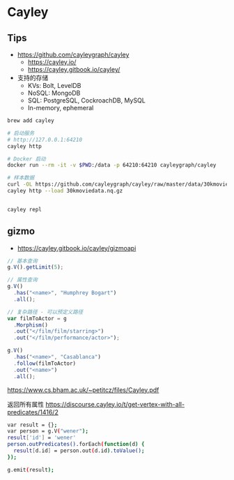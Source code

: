 # Cayley

## Tips
* https://github.com/cayleygraph/cayley
  * https://cayley.io/
  * https://cayley.gitbook.io/cayley/
* 支持的存储
   - KVs: Bolt, LevelDB
   - NoSQL: MongoDB
   - SQL: PostgreSQL, CockroachDB, MySQL
   - In-memory, ephemeral


```bash
brew add cayley

# 启动服务
# http://127.0.0.1:64210
cayley http

# Docker 启动
docker run --rm -it -v $PWD:/data -p 64210:64210 cayleygraph/cayley

# 样本数据
curl -OL https://github.com/cayleygraph/cayley/raw/master/data/30kmoviedata.nq.gz
cayley http --load 30kmoviedata.nq.gz


cayley repl
```

## gizmo
* https://cayley.gitbook.io/cayley/gizmoapi

```js
// 基本查询
g.V().getLimit(5);

// 属性查询
g.V()
  .has("<name>", "Humphrey Bogart")
  .all();

// 复杂路径 - 可以预定义路径
var filmToActor = g
  .Morphism()
  .out("</film/film/starring>")
  .out("</film/performance/actor>");

g.V()
  .has("<name>", "Casablanca")
  .follow(filmToActor)
  .out("<name>")
  .all();
```

https://www.cs.bham.ac.uk/~petitcz/files/Cayley.pdf

返回所有属性
https://discourse.cayley.io/t/get-vertex-with-all-predicates/1416/2


```bash
var result = {};
var person = g.V("wener");
result['id'] = 'wener'
person.outPredicates().forEach(function(d) {
  result[d.id] = person.out(d.id).toValue();
});

g.emit(result);
```
